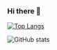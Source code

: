 ### Hi there 👋

<!--
**aylax/aylax** is a ✨ _special_ ✨ repository because its `README.md` (this file) appears on your GitHub profile.

Here are some ideas to get you started:

- 🔭 I’m currently working on ...
- 🌱 I’m currently learning ...
- 👯 I’m looking to collaborate on ...
- 🤔 I’m looking for help with ...
- 💬 Ask me about ...
- 📫 How to reach me: ...
- 😄 Pronouns: ...
- ⚡ Fun fact: ...
-->
[![Top Langs](https://github-readme-stats.vercel.app/api/top-langs/?username=aylax&hide=Vim%20script,Vim%20Snippet)](https://github.com/anuraghazra/github-readme-stats)

![GitHub stats](https://github-readme-stats.vercel.app/api?username=aylax&show_icons=true&theme=radical)
